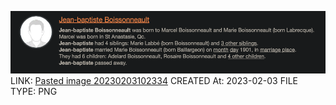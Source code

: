 ![Pasted image 20230203102334](../../genealogy/attachments/Pasted%20image%2020230203102334.png)
LINK: [Pasted image 20230203102334](../../genealogy/attachments/Pasted%20image%2020230203102334.png)
CREATED At: 2023-02-03
FILE TYPE: PNG
